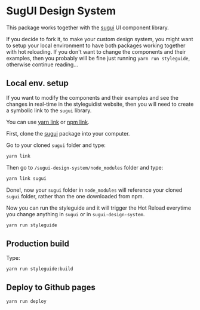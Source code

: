 # SugUI Design System

This package works together with the [sugui](https://github.com/gazpachu/sugui) UI component library.

If you decide to fork it, to make your custom design system, you might want to setup your local environment to have both packages working together with hot reloading. If you don't want to change the components and their examples, then you probably will be fine just running `yarn run styleguide`, otherwise continue reading...

## Local env. setup

If you want to modify the components and their examples and see the changes in real-time in the styleguidist website, then you will need to create a symbolic link to the `sugui` library.

You can use [yarn link](https://yarnpkg.com/lang/en/docs/cli/link/) or [npm link](https://docs.npmjs.com/cli/link.html).

First, clone the [sugui](https://github.com/gazpachu/sugui) package into your computer.

Go to your cloned `sugui` folder and type:

```cmd
yarn link
```

Then go to `/sugui-design-system/node_modules` folder and type:

```cmd
yarn link sugui
```

Done!, now your `sugui` folder in `node_modules` will reference your cloned `sugui` folder, rather than the one downloaded from npm.

Now you can run the styleguide and it will trigger the Hot Reload everytime you change anything in `sugui` or in `sugui-design-system`.

```cmd
yarn run styleguide
```

## Production build

Type:

```cmd
yarn run styleguide:build
```

## Deploy to Github pages

```cmd
yarn run deploy
```
